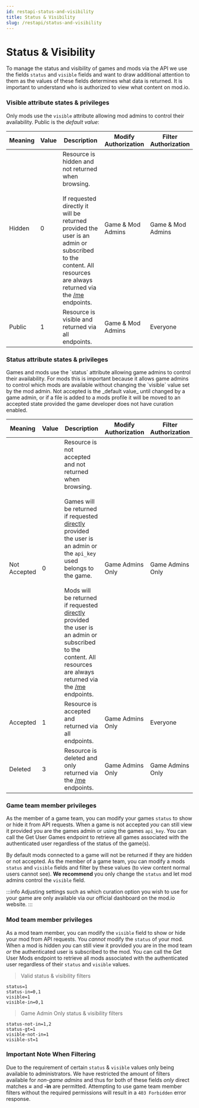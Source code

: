 ```yaml
---
id: restapi-status-and-visibility
title: Status & Visibility
slug: /restapi/status-and-visibility
---
```


# Status & Visibility

To manage the status and visibility of games and mods via the API we use the fields `status` and `visible` fields and want to draw additional attention to them as the values of these fields determines what data is returned. It is important to understand who is authorized to view what content on mod.io.

### Visible attribute states & privileges

Only <Link to="/restapi/docs/schemas/mod-object">mods</Link> use the `visible` attribute allowing mod admins to control their availability. Public is the _default value_:

Meaning | Value | Description | Modify Authorization | Filter Authorization
---------- | ------- | ---------- | ------- | ----------
Hidden | 0 | Resource is hidden and not returned when browsing.<br /><br />If requested directly it will be returned provided the user is an admin or subscribed to the content. All resources are always returned via the [/me](/restapi/docs/get-authenticated-user) endpoints. | Game & Mod Admins | Game & Mod Admins
Public | 1 | Resource is visible and returned via all endpoints. | Game & Mod Admins | Everyone

### Status attribute states & privileges

<Link to="/restapi/docs/schemas/game-object">Games</Link>  and <Link to="/restapi/docs/schemas/mod-object">mods</Link> use the `status` attribute allowing game admins to control their availability. For mods this is important because it allows game admins to control which mods are available without changing the `visible` value set by the mod admin. Not accepted is the _default value_ until changed by a game admin, or if a file is added to a mods profile it will be moved to an accepted state provided the game developer does not have curation enabled.

Meaning | Value | Description | Modify Authorization | Filter Authorization
---------- | ------- | ------- | ------- | ----------
Not Accepted | 0 | Resource is not accepted and not returned when browsing.<br /><br />Games will be returned if requested [directly](/restapi/docs/get-game) provided the user is an admin or the `api_key` used belongs to the game.<br /><br />Mods will be returned if requested [directly](/restapi/docs/get-mod) provided the user is an admin or subscribed to the content. All resources are always returned via the [/me](/restapi/docs/get-authenticated-user) endpoints. | Game Admins Only | Game Admins Only
Accepted | 1 | Resource is accepted and returned via all endpoints. | Game Admins Only | Everyone
Deleted | 3 | Resource is deleted and only returned via the [/me](/restapi/docs/get-authenticated-user) endpoints. | Game Admins Only | Game Admins Only

### Game team member privileges

As the member of a game team, you can modify your games `status` to show or hide it from API requests. When a game is not accepted _you_ can still view it provided you are the games admin or using the games `api_key`. You can call the <Link to="/restapi/docs/get-user-games">Get User Games</Link> endpoint to retrieve all games associated with the authenticated user regardless of the status of the game(s).

By default mods connected to a game will not be returned if they are hidden or not accepted. As the member of a game team, you can modify a mods `status` and `visible` fields and filter by these values (to view content normal users cannot see). __We recommend__ you only change the `status` and let mod admins control the `visible` field.

:::info
Adjusting settings such as which curation option you wish to use for your game are only available via our official dashboard on the mod.io website.
:::

### Mod team member privileges

As a mod team member, you can modify the `visible` field to show or hide your mod from API requests. You _cannot_ modify the `status` of your mod. When a mod is hidden _you_ can still view it provided you are in the mod team _or_ the authenticated user is subscribed to the mod. You can call the <Link to="/restapi/docs/get-user-mods">Get User Mods</Link> endpoint to retrieve all mods associated with the authenticated user regardless of their `status` and `visible` values.

> Valid status & visibility filters

```
status=1
status-in=0,1
visible=1 
visible-in=0,1
```

> Game Admin Only status & visibility filters

```
status-not-in=1,2
status-gt=1
visible-not-in=1
visible-st=1
```

### Important Note When Filtering

Due to the requirement of certain `status` & `visible` values only being available to administrators. We have restricted the amount of <Link to="/restapi/filtering/">filters</Link> available for _non-game admins_ and thus for both of these fields _only_ direct matches __=__ and __-in__ are permitted. Attempting to use game team member filters without the required permissions will result in a `403 Forbidden` <Link to="/restapi/errors#error-object">error response</Link>.

